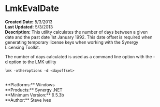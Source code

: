 # LmkEvalDate<br />
**Created Date:** 5/3/2013<br />
**Last Updated:** 5/3/2013<br />
**Description:** This utility calculates the number of days between a given date and the
past date 1st January 1992. This date offset is required when generating
temporary license keys when working with the Synergy Licensing Toolkit.

The number of days calculated is used as a command line option with the
-d option to the LMK utility

```
lmk -otheroptions -d <dayoffset>
``` 
<br />
**Platforms:** Windows<br />
**Products:** Synergy .NET<br />
**Minimum Version:** 9.5.3b<br />
**Author:** Steve Ives
